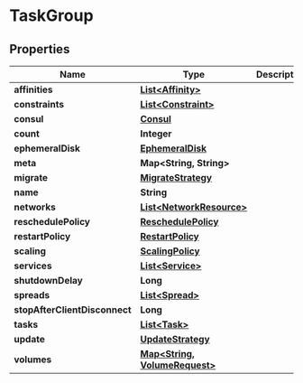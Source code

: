 

# TaskGroup


## Properties

Name | Type | Description | Notes
------------ | ------------- | ------------- | -------------
**affinities** | [**List&lt;Affinity&gt;**](Affinity.md) |  |  [optional]
**constraints** | [**List&lt;Constraint&gt;**](Constraint.md) |  |  [optional]
**consul** | [**Consul**](Consul.md) |  |  [optional]
**count** | **Integer** |  |  [optional]
**ephemeralDisk** | [**EphemeralDisk**](EphemeralDisk.md) |  |  [optional]
**meta** | **Map&lt;String, String&gt;** |  |  [optional]
**migrate** | [**MigrateStrategy**](MigrateStrategy.md) |  |  [optional]
**name** | **String** |  |  [optional]
**networks** | [**List&lt;NetworkResource&gt;**](NetworkResource.md) |  |  [optional]
**reschedulePolicy** | [**ReschedulePolicy**](ReschedulePolicy.md) |  |  [optional]
**restartPolicy** | [**RestartPolicy**](RestartPolicy.md) |  |  [optional]
**scaling** | [**ScalingPolicy**](ScalingPolicy.md) |  |  [optional]
**services** | [**List&lt;Service&gt;**](Service.md) |  |  [optional]
**shutdownDelay** | **Long** |  |  [optional]
**spreads** | [**List&lt;Spread&gt;**](Spread.md) |  |  [optional]
**stopAfterClientDisconnect** | **Long** |  |  [optional]
**tasks** | [**List&lt;Task&gt;**](Task.md) |  |  [optional]
**update** | [**UpdateStrategy**](UpdateStrategy.md) |  |  [optional]
**volumes** | [**Map&lt;String, VolumeRequest&gt;**](VolumeRequest.md) |  |  [optional]



